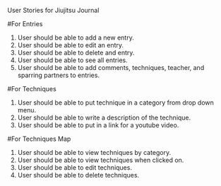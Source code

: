User Stories for Jiujitsu Journal

#For Entries

1. User should be able to add a new entry.
2. User should be able to edit an entry.
3. User should be able to delete and entry.
4. User should be able to see all entries.
5. User should be able to add comments, techniques, teacher, and sparring partners to entries.

#For Techniques
1. User should be able to put technique in a category from drop down menu.
2. User should be able to write a description of the technique.
3. User should be able to put in a link for a youtube video.

#For Techniques Map

1. User should be able to view techniques by category.
2. User should be able to view techniques when clicked on.
3. User should be able to edit techniques.
4. User should be able to delete techniques.
